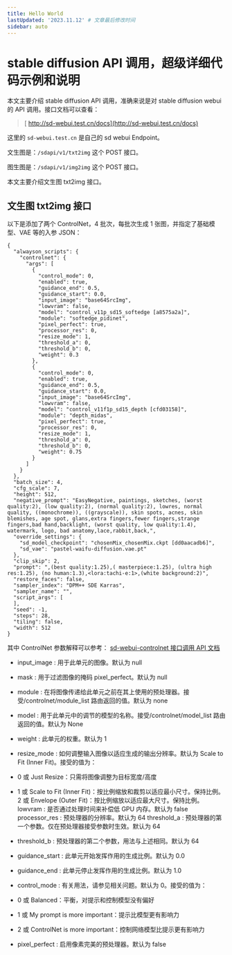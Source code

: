 ```yaml
---
title: Hello World
lastUpdated: '2023.11.12' # 文章最后修改时间
sidebar: auto
---
```


# stable diffusion API 调用，超级详细代码示例和说明



本文主要介绍 stable diffusion API 调用，准确来说是对 stable diffusion webui 的 API 调用。接口文档可以查看：


> [ http://sd-webui.test.cn/docs](http://sd-webui.test.cn/docs)

这里的 `sd-webui.test.cn` 是自己的 sd webui Endpoint。

文生图是：`/sdapi/v1/txt2img` 这个 POST 接口。

图生图是：`/sdapi/v1/img2img` 这个 POST 接口。

本文主要介绍文生图 txt2img 接口。

## 文生图 txt2img 接口

以下是添加了两个 ControlNet，4 批次，每批次生成 1 张图，并指定了基础模型、VAE 等的入参 JSON：

```
{
  "alwayson_scripts": {
    "controlnet": {
      "args": [
        {
          "control_mode": 0,
          "enabled": true,
          "guidance_end": 0.5,
          "guidance_start": 0.0,
          "input_image": "base64SrcImg",
          "lowvram": false,
          "model": "control_v11p_sd15_softedge [a8575a2a]",
          "module": "softedge_pidinet",
          "pixel_perfect": true,
          "processor_res": 0,
          "resize_mode": 1,
          "threshold_a": 0,
          "threshold_b": 0,
          "weight": 0.3
        },
        {
          "control_mode": 0,
          "enabled": true,
          "guidance_end": 0.5,
          "guidance_start": 0.0,
          "input_image": "base64SrcImg",
          "lowvram": false,
          "model": "control_v11f1p_sd15_depth [cfd03158]",
          "module": "depth_midas",
          "pixel_perfect": true,
          "processor_res": 0,
          "resize_mode": 1,
          "threshold_a": 0,
          "threshold_b": 0,
          "weight": 0.75
        }
      ]
    }
  },
  "batch_size": 4,
  "cfg_scale": 7,
  "height": 512,
  "negative_prompt": "EasyNegative, paintings, sketches, (worst quality:2), (low quality:2), (normal quality:2), lowres, normal quality, ((monochrome)), ((grayscale)), skin spots, acnes, skin blemishes, age spot, glans,extra fingers,fewer fingers,strange fingers,bad hand,backlight, (worst quality, low quality:1.4), watermark, logo, bad anatomy,lace,rabbit,back,",
  "override_settings": {
    "sd_model_checkpoint": "chosenMix_chosenMix.ckpt [dd0aacadb6]",
    "sd_vae": "pastel-waifu-diffusion.vae.pt"
  },
  "clip_skip": 2,
  "prompt": ",(best quality:1.25),( masterpiece:1.25), (ultra high res:1.25), (no human:1.3),<lora:tachi-e:1>,(white background:2)",
  "restore_faces": false,
  "sampler_index": "DPM++ SDE Karras",
  "sampler_name": "",
  "script_args": [
  ],
  "seed": -1,
  "steps": 28,
  "tiling": false,
  "width": 512
}
```

其中 ControlNet 参数解释可以参考：
[ sd-webui-controlnet 接口调用 API 文档](https://github.com/Mikubill/sd-webui-controlnet/wiki/API#integrating-sdapiv12img)

- input_image : 用于此单元的图像。默认为 null
- mask : 用于过滤图像的掩码 pixel_perfect。默认为 null
- module : 在将图像传递给此单元之前在其上使用的预处理器。接受/controlnet/module_list 路由返回的值。默认为 none
- model : 用于此单元中的调节的模型的名称。接受/controlnet/model_list 路由返回的值。默认为 None
- weight : 此单元的权重。默认为 1
- resize_mode : 如何调整输入图像以适应生成的输出分辨率。默认为 Scale to Fit (Inner Fit)。接受的值为：

- 0 或 Just Resize：只需将图像调整为目标宽度/高度
- 1 或 Scale to Fit (Inner Fit)：按比例缩放和裁剪以适应最小尺寸。保持比例。
  2 或 Envelope (Outer Fit)：按比例缩放以适应最大尺寸。保持比例。
  lowvram : 是否通过处理时间来补偿低 GPU 内存。默认为 false
  processor_res : 预处理器的分辨率。默认为 64
  threshold_a : 预处理器的第一个参数。仅在预处理器接受参数时生效。默认为 64

- threshold_b : 预处理器的第二个参数，用法与上述相同。默认为 64
- guidance_start : 此单元开始发挥作用的生成比例。默认为 0.0
- guidance_end : 此单元停止发挥作用的生成比例。默认为 1.0
- control_mode : 有关用法，请参见相关问题。默认为 0。接受的值为：

- 0 或 Balanced：平衡，对提示和控制模型没有偏好
- 1 或 My prompt is more important：提示比模型更有影响力
- 2 或 ControlNet is more important：控制网络模型比提示更有影响力

- pixel_perfect : 启用像素完美的预处理器。默认为 false
